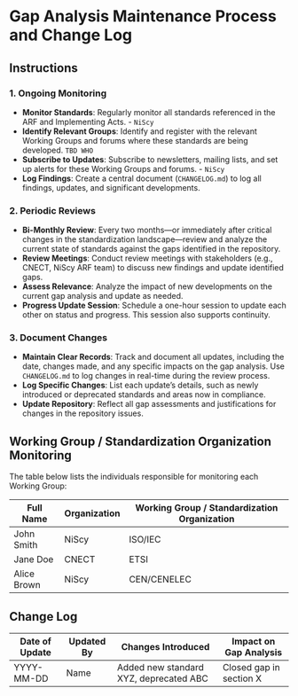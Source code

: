 # Gap Analysis Maintenance Process and Change Log

## Instructions

### 1. Ongoing Monitoring
- **Monitor Standards**: Regularly monitor all standards referenced in the ARF and Implementing Acts. - `NiScy`
- **Identify Relevant Groups**: Identify and register with the relevant Working Groups and forums where these standards are being developed. `TBD WHO`
- **Subscribe to Updates**: Subscribe to newsletters, mailing lists, and set up alerts for these Working Groups and forums. - `NiScy`
- **Log Findings**: Create a central document (`CHANGELOG.md`) to log all findings, updates, and significant developments.

### 2. Periodic Reviews
- **Bi-Monthly Review**: Every two months—or immediately after critical changes in the standardization landscape—review and analyze the current state of standards against the gaps identified in the repository.
- **Review Meetings**: Conduct review meetings with stakeholders (e.g., CNECT, NiScy ARF team) to discuss new findings and update identified gaps.
- **Assess Relevance**: Analyze the impact of new developments on the current gap analysis and update as needed.
- **Progress Update Session**: Schedule a one-hour session to update each other on status and progress. This session also supports continuity.

### 3. Document Changes
- **Maintain Clear Records**: Track and document all updates, including the date, changes made, and any specific impacts on the gap analysis. Use `CHANGELOG.md` to log changes in real-time during the review process.
- **Log Specific Changes**: List each update’s details, such as newly introduced or deprecated standards and areas now in compliance.
- **Update Repository**: Reflect all gap assessments and justifications for changes in the repository issues.

## Working Group / Standardization Organization Monitoring
The table below lists the individuals responsible for monitoring each Working Group:

| Full Name   | Organization  | Working Group / Standardization Organization  |
|-------------|---------------|----------------------------------------------|
| John Smith  | NiScy         | ISO/IEC                                      |
| Jane Doe    | CNECT         | ETSI                                         |
| Alice Brown | NiScy         | CEN/CENELEC                                  |

## Change Log

| Date of Update | Updated By  | Changes Introduced                                      | Impact on Gap Analysis        |
|----------------|-------------|---------------------------------------------------------|--------------------------------|
| YYYY-MM-DD     | Name        | Added new standard XYZ, deprecated ABC                   | Closed gap in section X        |


